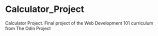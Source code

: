 # Calculator_Project
Calculator Project. Final project of the Web Development 101 curriculum from The Odin Project
